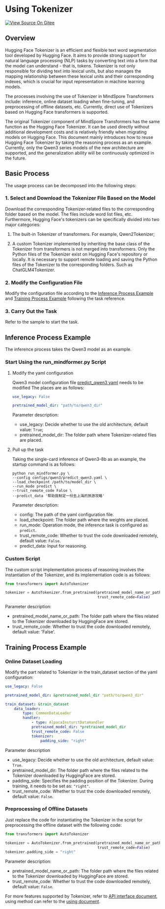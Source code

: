 # Using Tokenizer

[![View Source On Gitee](https://mindspore-website.obs.cn-north-4.myhuaweicloud.com/website-images/master/resource/_static/logo_source_en.svg)](https://gitee.com/mindspore/docs/blob/master/docs/mindformers/docs/source_en/feature/tokenizer.md)

## Overview

Hugging Face Tokenizer is an efficient and flexible text word segmentation tool developed by Hugging Face. It aims to provide strong support for natural language processing (NLP) tasks by converting text into a form that the model can understand - that is, tokens. Tokenizer is not only responsible for dividing text into lexical units, but also manages the mapping relationship between these lexical units and their corresponding indexes, which is crucial for input representation in machine learning models.

The processes involving the use of Tokenizer in MindSpore Transformers include: inference, online dataset loading when fine-tuning, and preprocessing of offline datasets, etc. Currently, direct use of Tokenizers based on Hugging Face transformers is supported.

The original Tokenizer component of MindSpore Transformers has the same function as the Hugging Face Tokenizer. It can be used directly without additional development costs and is relatively friendly when migrating models on Hugging Face. This document mainly introduces how to reuse Hugging Face Tokenizer by taking the reasoning process as an example. Currently, only the Qwen3 series models of the new architecture are supported, and the generalization ability will be continuously optimized in the future.

## Basic Process

The usage process can be decomposed into the following steps:

### 1. Select and Download the Tokenizer File Based on the Model

Download the corresponding Tokenizer-related files to the corresponding folder based on the model. The files include word list files, etc. Furthermore, Hugging Face's tokenizers can be specifically divided into two major categories:

1. The built-in Tokenizer of transformers. For example, Qwen2Tokenizer;

2. A custom Tokenizer implemented by inheriting the base class of the Tokenizer from transformers is not merged into transformers. Only the Python files of the Tokenizer exist on Hugging Face's repository or locally. It is necessary to support remote loading and saving the Python files of the Tokenizer to the corresponding folders. Such as ChatGLM4Tokenizer.

### 2. Modify the Configuration File

Modify the configuration file according to the [Inference Process Example](#inference-process-example) and [Training Process Example](#training-process-example) following the task reference.

### 3. Carry Out the Task

Refer to the sample to start the task.

## Inference Process Example

The inference process takes the Qwen3 model as an example.

### Start Using the run_mindformer.py Script

1. Modify the yaml configuration

    Qwen3 model configuration file [predict_qwen3 yaml](https://gitee.com/mindspore/mindformers/blob/dev/configs/qwen3/predict_qwen3.yaml) needs to be modified The places are as follows:

    ```yaml
    use_legacy: False

    pretrained_model_dir: "path/to/qwen3_dir"
    ```

    Parameter description:

    - use_legacy: Decide whether to use the old architecture, default value: `True`;
    - pretrained_model_dir: The folder path where Tokenizer-related files are placed.

2. Pull up the task

    Taking the single-card inference of Qwen3-8b as an example, the startup command is as follows:

    ```shell
    python run_mindformer.py \
    --config configs/qwen3/predict_qwen3.yaml \
    --load_checkpoint /path/to/model_dir \
    --run_mode predict \
    --trust_remote_code False \
    --predict_data '帮助我制定一份去上海的旅游攻略'
    ```

    Parameter description:

    - config: The path of the yaml configuration file.
    - load_checkpoint: The folder path where the weights are placed.
    - run_mode: Operation mode, the inference task is configured as `predict`.
    - trust_remote_code: Whether to trust the code downloaded remotely, default value: `False`.
    - predict_data: Input for reasoning.

### Custom Script

The custom script implementation process of reasoning involves the instantiation of the Tokenizer, and its implementation code is as follows:

```python
from transformers import AutoTokenizer

tokenizer = AutoTokenizer.from_pretrained(pretrained_model_name_or_path="path/to/pretrained_model_dir",
                                          trust_remote_code=False)
```

Parameter description:

- pretrained_model_name_or_path: The folder path where the files related to the Tokenizer downloaded by HuggingFace are stored.
- trust_remote_code: Whether to trust the code downloaded remotely, default value: 'False'.

## Training Process Example

### Online Dataset Loading

Modify the part related to Tokenizer in the train_dataset section of the yaml configuration:

```yaml
use_legacy: False

pretrained_model_dir: &pretrained_model_dir "path/to/qwen3_dir"

train_dataset: &train_dataset
    data_loader:
        type: CommonDataLoader
        handler:
            - type: AlpacaInsturctDataHandler
            pretrained_model_dir: *pretrained_model_dir
            trust_remote_code: False
            tokenizer:
                padding_side: "right"
```

Parameter description

- use_legacy: Decide whether to use the old architecture, default value: `True`.
- pretrained_model_dir: The folder path where the files related to the Tokenizer downloaded by HuggingFace are stored.
- padding_side: Specifies the padding position of the Tokenizer. During training, it needs to be set as: `"right"`.
- trust_remote_code: Whether to trust the code downloaded remotely, default value: `False`.

### Preprocessing of Offline Datasets

Just replace the code for instantiating the Tokenizer in the script for preprocessing the offline dataset with the following code:

```python
from transformers import AutoTokenizer

tokenizer = AutoTokenizer.from_pretrained(pretrained_model_name_or_path="path/to/pretrained_model_dir",
                                          trust_remote_code=False)
tokenizer.padding_side = "right"
```

Parameter description:

- pretrained_model_name_or_path: The folder path where the files related to the Tokenizer downloaded by HuggingFace are stored.
- trust_remote_code: Whether to trust the code downloaded remotely, default value: `False`.

For more features supported by Tokenizer, refer to [API interface document](https://hf-mirror.com/docs/transformers/main_classes/tokenizer), using method can refer to the [using document](https://hf-mirror.com/docs/transformers/main/en/fast_tokenizers).